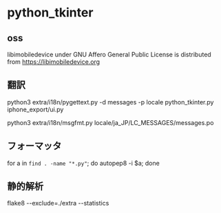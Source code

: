 # python_tkinter

## oss
libimobiledevice under GNU Affero General Public License is distributed from
<https://libimobiledevice.org>

## 翻訳
python3 extra/i18n/pygettext.py -d messages -p locale python_tkinter.py iphone_export/ui.py

python3 extra/i18n/msgfmt.py locale/ja_JP/LC_MESSAGES/messages.po

## フォーマッタ
for a in `find . -name "*.py"`; do autopep8 -i $a; done

## 静的解析
flake8 --exclude=./extra --statistics
